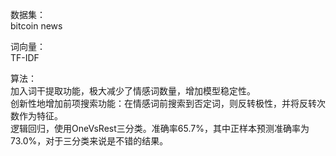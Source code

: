 数据集：  
bitcoin news

词向量：  
TF-IDF

算法：  
加入词干提取功能，极大减少了情感词数量，增加模型稳定性。  
创新性地增加前项搜索功能：在情感词前搜索到否定词，则反转极性，并将反转次数作为特征。  
逻辑回归，使用OneVsRest三分类。准确率65.7%，其中正样本预测准确率为73.0%，对于三分类来说是不错的结果。
